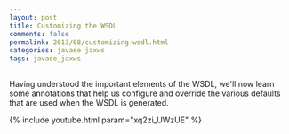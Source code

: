 ```yaml
---           
layout: post
title: Customizing the WSDL
comments: false
permalink: 2013/08/customizing-wsdl.html
categories: javaee jaxws
tags: javaee_jaxws
---
```


Having understood the important elements of the WSDL, we'll now learn some annotations that help us configure and override the various defaults that are used when the WSDL is generated. 

{% include youtube.html param="xq2zi_UWzUE" %}